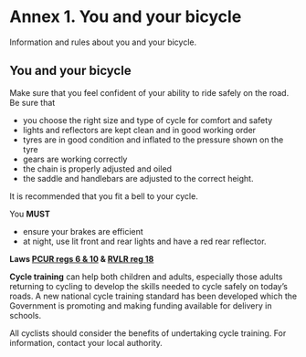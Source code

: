 
<h1 id='section-title'>Annex 1. You and your bicycle </h1>
<p>Information and rules about you and your bicycle.</p>
<h2 id='yourbicycle'>You and your bicycle</h2>
<p>Make sure that you feel confident of your ability to ride safely on the road. Be sure that</p>
<ul>
<li>you choose the right size and type of cycle for comfort and safety</li>
<li>lights and reflectors are kept clean and in good working order</li>
<li>tyres are in good condition and inflated to the pressure shown on the tyre</li>
<li>gears are working correctly</li>
<li>the chain is properly adjusted and oiled</li>
<li>the saddle and handlebars are adjusted to the correct height.</li>
</ul>
<p>It is recommended that you fit a bell to your cycle.</p>
<p>You <strong>MUST</strong>
</p>
<ul>
<li>ensure your brakes are efficient</li>
<li>at night, use lit front and rear lights and have a red rear reflector.</li>
</ul>
<p><strong>Laws <a href='http://www.legislation.gov.uk/uksi/1983/1176/made'>PCUR regs 6 &amp; 10</a> &amp; <a href='http://www.legislation.gov.uk/uksi/1989/1796/regulation/18/made'>RVLR reg 18</a></strong>
</p>
<p><strong>Cycle training</strong>
can help both children and adults, especially those adults returning to cycling to develop the skills needed to cycle safely on today’s roads. A new national cycle training standard has been developed which the Government is promoting and making funding available for delivery in schools.</p>
<p>All cyclists should consider the benefits of undertaking cycle training. For information, contact your local authority.</p>

